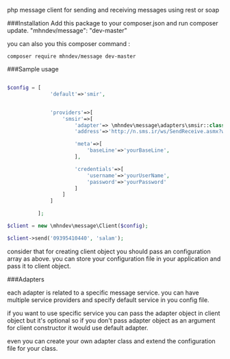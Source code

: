php message client for sending and receiving messages using rest or soap


###Installation
Add this package to your composer.json and run composer update.
"mhndev/message": "dev-master"

you can also you this composer command :

```
composer require mhndev/message dev-master
```

###Sample usage

```php

$config = [
              'default'=>'smir',


              'providers'=>[
                  'smsir'=>[
                      'adapter'=> \mhndev\message\adapters\smsir::class,
                      'address'=>'http://n.sms.ir/ws/SendReceive.asmx?wsdl',

                      'meta'=>[
                          'baseLine'=>'yourBaseLine',
                      ],

                      'credentials'=>[
                          'username'=>'yourUserName',
                          'password'=>'yourPassword'
                      ]
                  ]
              ]

          ];

$client = new \mhndev\message\Client($config);

$client->send('09395410440', 'salam');
```

consider that for creating client object you should pass an configuration array as above.
you can store your configuration file in your application and pass it to client object.

###Adapters

each adapter is related to a specific message service.
you can have multiple service providers and specify default service in you config file.

if you want to use specific service you can pass the adapter object in client object but it's optional
so if you don't pass adapter object as an argument for client constructor it would use default adapter.

even you can create your own adapter class and extend the configuration file for your class.